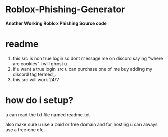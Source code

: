 # Roblox-Phishing-Generator

**Another Working Roblox Phishing Source code**

# readme 
1. this src is non true login so dont message me on discord saying "where are cookies" i will ghost u
2. if u want a true login src u can purchase one of me buy adding my discord tag termed_.
3. this src will work 24/7

# how do i setup?
u can read the txt file named readme.txt

also make sure u use a paid or free domain and for hosting u can always use a free one ofc.

